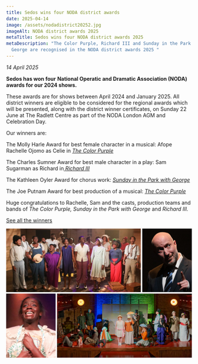 ```yaml
---
title: Sedos wins four NODA district awards
date: 2025-04-14
image: /assets/nodadistrict20252.jpg
imageAlt: NODA district awards 2025
metaTitle: Sedos wins four NODA district awards 2025
metaDescription: "The Color Purple, Richard III and Sunday in the Park with
  George are recognised in the NODA district awards 2025 "
---
```

*14 April 2025*

**Sedos has won four** **National Operatic and Dramatic Association (NODA) awards for our 2024 shows.** 

These awards are for shows between April 2024 and January 2025. All district winners are eligible to be considered for the regional awards which will be presented, along with the district winner certificates, on Sunday 22 June at The Radlett Centre as part of the NODA London AGM and Celebration Day.

Our winners are:

The Molly Harle Award for best female character in a musical: Afope Rachelle Ojomo as Celie in *[The Color Purple](https://www.sedos.co.uk/shows/2024-the-color-purple)*

The Charles Sumner Award for best male character in a play: Sam Sugarman as Richard in[ *Richard III*](https://www.sedos.co.uk/shows/2024-richard-iii)

The Kathleen Oyler Award for chorus work: *[Sunday in the Park with George](https://www.sedos.co.uk/shows/2024-sunday-in-the-park-with-george)*

The Joe Putnam Award for best production of a musical: *[The Color Purple](https://www.sedos.co.uk/shows/2024-the-color-purple)*

Huge congratulations to Rachelle, Sam and the casts, production teams and bands of *The Color Purple,* *Sunday in the Park with George* and *Richard III.*

[See all the winners](https://www.noda.org.uk/regions/london/noda-london-district-winners-list-2025)

![NODA district awards](/assets/nodadistrict20252.jpg "Our 2025 NODA district award winners")